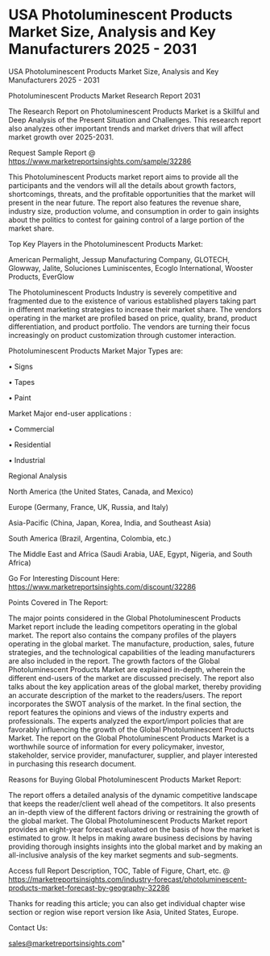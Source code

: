 # USA Photoluminescent Products Market Size, Analysis and Key Manufacturers 2025 - 2031
  USA Photoluminescent Products Market Size, Analysis and Key Manufacturers 2025 - 2031

Photoluminescent Products Market Research Report 2031

The Research Report on Photoluminescent Products Market is a Skillful and Deep Analysis of the Present Situation and Challenges. This research report also analyzes other important trends and market drivers that will affect market growth over 2025-2031.

Request Sample Report @ https://www.marketreportsinsights.com/sample/32286

This Photoluminescent Products market report aims to provide all the participants and the vendors will all the details about growth factors, shortcomings, threats, and the profitable opportunities that the market will present in the near future. The report also features the revenue share, industry size, production volume, and consumption in order to gain insights about the politics to contest for gaining control of a large portion of the market share.

Top Key Players in the Photoluminescent Products Market:

American Permalight, Jessup Manufacturing Company, GLOTECH, Glowway, Jalite, Soluciones Luminiscentes, Ecoglo International, Wooster Products, EverGlow

The Photoluminescent Products Industry is severely competitive and fragmented due to the existence of various established players taking part in different marketing strategies to increase their market share. The vendors operating in the market are profiled based on price, quality, brand, product differentiation, and product portfolio. The vendors are turning their focus increasingly on product customization through customer interaction.

Photoluminescent Products Market Major Types are:

• Signs

• Tapes

• Paint

Market Major end-user applications :

• Commercial

• Residential

• Industrial

Regional Analysis

North America (the United States, Canada, and Mexico)

Europe (Germany, France, UK, Russia, and Italy)

Asia-Pacific (China, Japan, Korea, India, and Southeast Asia)

South America (Brazil, Argentina, Colombia, etc.)

The Middle East and Africa (Saudi Arabia, UAE, Egypt, Nigeria, and South Africa)

Go For Interesting Discount Here: https://www.marketreportsinsights.com/discount/32286

Points Covered in The Report:

The major points considered in the Global Photoluminescent Products Market report include the leading competitors operating in the global market.
The report also contains the company profiles of the players operating in the global market.
The manufacture, production, sales, future strategies, and the technological capabilities of the leading manufacturers are also included in the report.
The growth factors of the Global Photoluminescent Products Market are explained in-depth, wherein the different end-users of the market are discussed precisely.
The report also talks about the key application areas of the global market, thereby providing an accurate description of the market to the readers/users.
The report incorporates the SWOT analysis of the market. In the final section, the report features the opinions and views of the industry experts and professionals. The experts analyzed the export/import policies that are favorably influencing the growth of the Global Photoluminescent Products Market.
The report on the Global Photoluminescent Products Market is a worthwhile source of information for every policymaker, investor, stakeholder, service provider, manufacturer, supplier, and player interested in purchasing this research document.

Reasons for Buying Global Photoluminescent Products Market Report:

The report offers a detailed analysis of the dynamic competitive landscape that keeps the reader/client well ahead of the competitors.
It also presents an in-depth view of the different factors driving or restraining the growth of the global market.
The Global Photoluminescent Products Market report provides an eight-year forecast evaluated on the basis of how the market is estimated to grow.
It helps in making aware business decisions by having providing thorough insights insights into the global market and by making an all-inclusive analysis of the key market segments and sub-segments.

Access full Report Description, TOC, Table of Figure, Chart, etc. @ https://marketreportsinsights.com/industry-forecast/photoluminescent-products-market-forecast-by-geography-32286

Thanks for reading this article; you can also get individual chapter wise section or region wise report version like Asia, United States, Europe.

Contact Us:

sales@marketreportsinsights.com"
